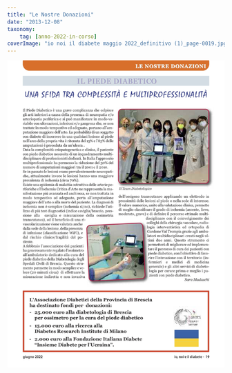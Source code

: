 ```yaml
---
title: "Le Nostre Donazioni"
date: "2013-12-08"
taxonomy: 
    tag: [anno-2022-in-corso]
coverImage: "io noi il diabete maggio 2022_definitivo (1)_page-0019.jpg"
---
```


![le nostre donazioni 2022](images/io%20noi%20il%20diabete%20maggio%202022_definitivo%20(1)_page-0019.jpg)
